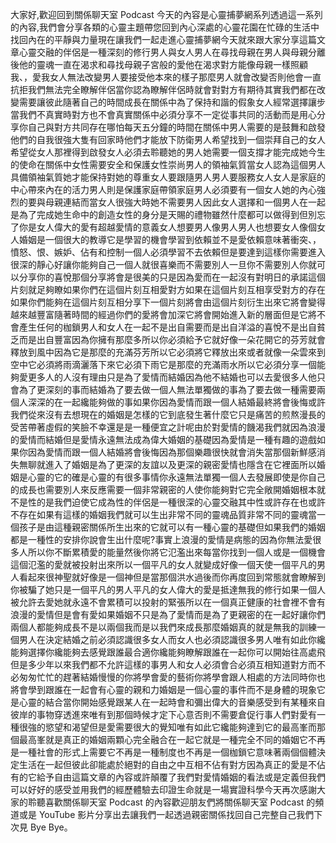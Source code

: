 大家好,歡迎回到關係聊天室 Podcast 今天的內容是心靈捕夢網系列透過這一系列的內容,我們會分享各類的心靈主題帶您回到內心深處的心靈花園在忙碌的生活中找回內在的平靜與力量現在讓我們一起走進心靈捕夢網今天就來跟大家分享這篇文章心靈交融的伴侶是一種深刻的修行男人與女人男人在尋找母親在男人與母親分離後他的靈魂一直在渴求和尋找母親子宮般的愛他在渴求對方能像母親一樣照顧我、，愛我女人無法改變男人要接受他本來的樣子那麼男人就會改變否則他會一直抗拒我們無法完全瞭解伴侶當你認為瞭解伴侶時就會對對方有期待其實我們都在改變需要讓彼此隨著自己的時間成長在關係中為了保持和諧的假象女人經常選擇讓步當我們不真實時對方也不會真實關係中必須分享不一定從事共同的活動而是用心分享你自己與對方共同存在哪怕每天五分鐘的時間在關係中男人需要的是鼓舞和啟發他們的自我很強大隻有回家時他們才能放下防衛男人希望找到一個崇拜自己的女人希望從女人那裡得到啟發女人必須去聆聽她的男人她需要一個支撐才能完成她今生的使命在關係中女性需要安全和保護女性崇尚男人的領袖氣質當女人認為這個男人具備領袖氣質她才能保持對她的尊重女人要跟隨男人男人要服務女人女人是家庭的中心帶來內在的活力男人則是保護家庭帶領家庭男人必須要有一個女人她的內心強烈的要與母親連結而當女人很強大時她不需要男人因此女人選擇和一個男人在一起是為了完成她生命中的創造女性的身分是天賜的禮物雖然什麼都可以做得到但別忘了你是女人偉大的愛有超越愛情的意義女人想要男人像男人男人也想要女人像個女人婚姻是一個很大的教導它是學習的機會學習到依賴並不是愛依賴意味著衝突、，憤怒、恨、嫉妒、佔有和控制一個人必須學習不去依賴但是要達到這樣你需要進入很深的靜心好讓你能夠自己一個人就很喜樂而不需要別人一旦你不需要別人你就可以分享你的喜悅那個分享將會是很美的只是因為愛而在一起沒有對明日的承諾這個片刻就足夠瞭如果你們在這個片刻互相愛對方如果在這個片刻互相享受對方的存在如果你們能夠在這個片刻互相分享下一個片刻將會由這個片刻衍生出來它將會變得越來越豐富隨著時間的經過你們的愛將會加深它將會開始進入新的層面但是它將不會產生任何的枷鎖男人和女人在一起不是出自需要而是出自洋溢的喜悅不是出自貧乏而是出自豐富因為你擁有那麼多所以你必須給予它就好像一朵花開它的芬芳就會釋放到風中因為它是那麼的充滿芬芳所以它必須將它釋放出來或者就像一朵雲來到空中它必須將雨滴灑落下來它必須下雨它是那麼的充滿雨水所以它必須分享一個能夠愛更多人的人沒有理由只是為了愛情而結婚因為他不結婚也可以去愛很多人他只會為了更深刻的事而結婚為了要去做一個人無法單獨做的事為了要去做一種需要兩個人深深的在一起纔能夠做的事如果你因為愛情而跟一個人結婚最終將會後悔或許我們從來沒有去想現在的婚姻是怎樣的它到底發生著什麼它只是痛苦的煎熬漫長的受苦帶著虛假的笑臉不幸還是是一種便宜之計呢由於對愛情的饑渴我們就因為浪漫的愛情而結婚但是愛情永遠無法成為偉大婚姻的基礎因為愛情是一種有趣的遊戲如果你因為愛情而跟一個人結婚將會後悔因為那個樂趣很快就會消失當那個新鮮感消失無聊就進入了婚姻是為了更深的友誼以及更深的親密愛情也隱含在它裡面所以婚姻是心靈的它的確是心靈的有很多事情你永遠無法單獨一個人去發展即使是你自己的成長也需要別人來反應需要一個非常親密的人使你能夠對它完全敞開婚姻根本就不是性的是我們迫使它成為性的伴侶是一種很深的心靈交融其中性或許存在也或許不存在如果有這樣的婚姻我們就可以生出非常不同的靈魂品質非常不同的靈魂當一個孩子是由這種親密關係所生出來的它就可以有一種心靈的基礎但如果我們的婚姻都是一種性的安排你說會生出什麼呢?事實上浪漫的愛情是病態的因為你無法愛很多人所以你不斷累積愛的能量然後你將它氾濫出來每當你找到一個人或是一個機會這個氾濫的愛就被投射出來所以一個平凡的女人就變成好像一個天使一個平凡的男人看起來很神聖就好像是一個神但是當那個洪水過後而你再度回到常態就會瞭解到你被騙了她只是一個平凡的男人平凡的女人偉大的愛是抵達無我的修行如果一個人被允許去愛她就永遠不會累積可以投射的緊張所以在一個真正健康的社會裡不會有浪漫的愛情但是會有愛如果婚姻不只是為了愛情而是為了更親密的在一起好讓你們兩個人都能夠成長不是以兩個我而是以我們來成長那麼婚姻真的就是無我的訓練一個男人在決定結婚之前必須認識很多女人而女人也必須認識很多男人唯有如此你纔能夠選擇你纔能夠去感覺跟誰最合適你纔能夠瞭解跟誰在一起你可以開始往高處飛但是多少年以來我們都不允許這樣的事男人和女人必須會合必須互相知道對方而不必匆匆忙忙的趕著結婚慢慢的你將學會愛的藝術你將學會跟人相處的方法同時你也將會學到跟誰在一起會有心靈的親和力婚姻是一個心靈的事件而不是身體的現象它是心靈的結合當你開始感覺跟某人在一起時會和彌出偉大的音樂感受到有某種來自彼岸的事物穿透進來唯有到那個時候才定下心意否則不需要倉促行事人們對愛有一種很強的慾望和渴望但是愛需要很大的覺知唯有如此它纔能夠達到它的最高峯而那個最高峯就是真正的婚姻兩顆心完全融合在一起它就是一種完全不同的婚姻它不再是一種社會的形式上需要它不再是一種制度也不再是一個枷鎖它意味著兩個個體決定生活在一起但彼此卻能處於絕對的自由之中互相不佔有對方因為真正的愛是不佔有的它給予自由這篇文章的內容或許顛覆了我們對愛情婚姻的看法或是定義但我們可以好好的感受並用我們的經歷體驗去印證生命就是一場實證科學今天再次感謝大家的聆聽喜歡關係聊天室 Podcast 的內容歡迎朋友們將關係聊天室 Podcast 的頻道或是 YouTube 影片分享出去讓我們一起透過親密關係找回自己完整自己我們下次見 Bye Bye。
